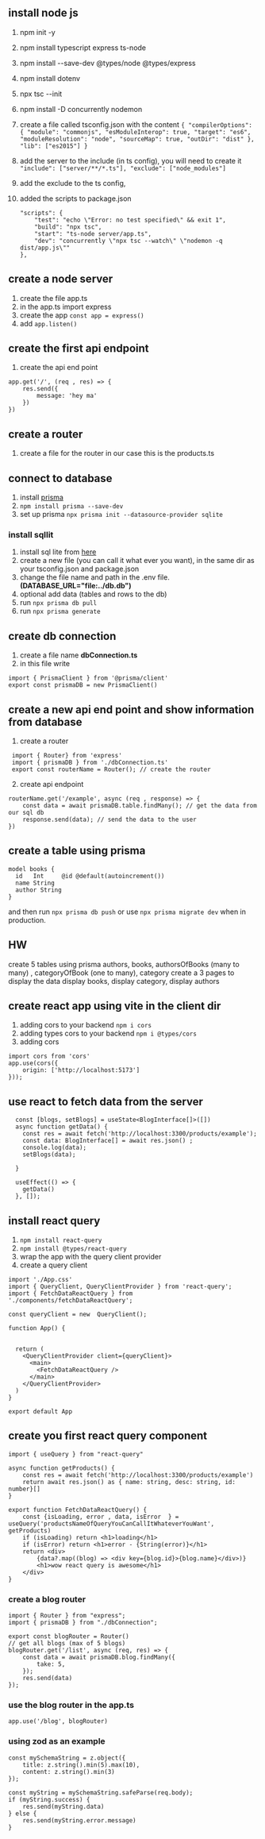
## install node js 
1. npm init -y
1. npm install typescript express ts-node 
1. npm install --save-dev @types/node @types/express
1. npm install dotenv
1. npx tsc --init
1. npm install -D concurrently nodemon

1. create a file called tsconfig.json with the content ``` {
  "compilerOptions": {
    "module": "commonjs",
    "esModuleInterop": true,
    "target": "es6",
    "moduleResolution": "node",
    "sourceMap": true,
    "outDir": "dist"
  },
  "lib": ["es2015"]
} ```
2. add the server to the include (in ts config), you will need to create it ``` "include": ["server/**/*.ts"],
  "exclude": ["node_modules"] ```
1. add the exclude to the ts config, 
2. added the scripts to package.json 
    ```
    "scripts": {
        "test": "echo \"Error: no test specified\" && exit 1",
        "build": "npx tsc",
        "start": "ts-node server/app.ts",
        "dev": "concurrently \"npx tsc --watch\" \"nodemon -q dist/app.js\""
    },
    ```
## create a node server
1. create the file app.ts
2. in the app.ts import express
3. create the app ``` const app = express() ```
4. add ``` app.listen() ```

## create the first api endpoint
1. create the api end point
```
app.get('/', (req , res) => {
    res.send({
        message: 'hey ma'
    })
})
```

## create a router 
1. create a file for the router in our case this is the products.ts
## connect to database 
1. install [prisma](https://www.prisma.io/docs/getting-started/quickstart) 
1. ``` npm install prisma --save-dev ```
1. set up prisma ``` npx prisma init --datasource-provider sqlite ```

### install sqllit
1. install sql lite from [here](https://sqlitebrowser.org/dl/)
1. create a new file (you can call it what ever you want), in the same dir as your tsconfig.json and package.json
1. change the file name and path in the .env file. **(DATABASE_URL="file:../db.db")**
1. optional add data (tables and rows to the db)
1. run ``` npx prisma db pull ```
1. run ``` npx prisma generate ```

## create db connection 
1. create a file name **dbConnection.ts**
1. in this file write 
``` 
import { PrismaClient } from '@prisma/client'
export const prismaDB = new PrismaClient()
```
## create a new api end point and show information from database
1. create a router 
``` 
 import { Router} from 'express'
 import { prismaDB } from './dbConnection.ts'
 export const routerName = Router(); // create the router
```
2. create api endpoint 
```
routerName.get('/example', async (req , response) => {
    const data = await prismaDB.table.findMany(); // get the data from our sql db  
    response.send(data); // send the data to the user
})
```
## create a table using prisma
```
model books {
  id   Int     @id @default(autoincrement())
  name String
  author String
}
```
and then run  ``` npx prisma db push ``` or use ``` npx prisma migrate dev ``` when in production.

## HW
create 5 tables using prisma 
authors, books, authorsOfBooks (many to many) , categoryOfBook (one to many), category
create a 3 pages to display the data display books, display category, display authors

## create react app using vite in the client dir
1. adding cors to your backend ``` npm i cors ```
1. adding types cors to your backend ``` npm i @types/cors ```
1. adding cors 
```
import cors from 'cors'
app.use(cors({
    origin: ['http://localhost:5173']
}));
```

## use react to fetch data from the server
```
  const [blogs, setBlogs] = useState<BlogInterface[]>([])
  async function getData() {
    const res = await fetch('http://localhost:3300/products/example');
    const data: BlogInterface[] = await res.json() ;
    console.log(data);
    setBlogs(data);

  }

  useEffect(() => {
    getData()
  }, []);
```

## install react query
1. ``` npm install react-query ```
1. ``` npm install @types/react-query ```
1. wrap the app with the query client provider
1. create a query client 
```
import './App.css'
import { QueryClient, QueryClientProvider } from 'react-query';
import { FetchDataReactQuery } from './components/fetchDataReactQuery';

const queryClient = new  QueryClient();

function App() {


  return (
    <QueryClientProvider client={queryClient}>
      <main>
        <FetchDataReactQuery />
      </main>  
    </QueryClientProvider>
  )
}

export default App
``` 

## create you first react query component
```
import { useQuery } from "react-query"

async function getProducts() {
    const res = await fetch('http://localhost:3300/products/example')
    return await res.json() as { name: string, desc: string, id: number}[]
}

export function FetchDataReactQuery() {
    const {isLoading, error , data, isError  } = useQuery('productsNameOfQueryYouCanCallItWhateverYouWant', getProducts)
    if (isLoading) return <h1>loading</h1>
    if (isError) return <h1>error - {String(error)}</h1> 
    return <div>
        {data?.map((blog) => <div key={blog.id}>{blog.name}</div>)}
        <h1>wow react query is awesome</h1>
    </div>
}
```

### create a blog router
```
import { Router } from "express";
import { prismaDB } from "./dbConnection";

export const blogRouter = Router()
// get all blogs (max of 5 blogs)
blogRouter.get('/list', async (req, res) => {
    const data = await prismaDB.blog.findMany({
        take: 5,
    });
    res.send(data)
});

```
### use the blog router in the app.ts
```
app.use('/blog', blogRouter)
```

### using zod as an example
```
const mySchemaString = z.object({
    title: z.string().min(5).max(10),
    content: z.string().min(3)
});

const myString = mySchemaString.safeParse(req.body);
if (myString.success) {
    res.send(myString.data)
} else {
    res.send(myString.error.message)
}
```
